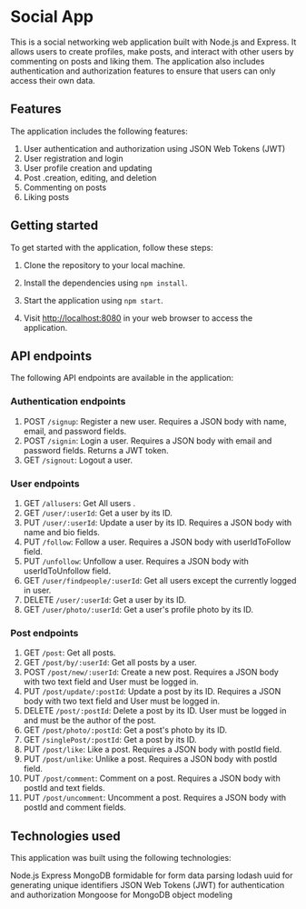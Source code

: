 # Social App

This is a social networking web application built with Node.js and Express. It allows users to create profiles, make posts, and interact with other users by commenting on posts and liking them. The application also includes authentication and authorization features to ensure that users can only access their own data.

## Features

The application includes the following features:
1. User authentication and authorization using JSON Web Tokens (JWT)
2. User registration and login
3. User profile creation and updating
4. Post .creation, editing, and deletion
5. Commenting on posts
6. Liking posts

## Getting started

To get started with the application, follow these steps:

1. Clone the repository to your local machine.
2. Install the dependencies using ``npm install``.

3. Start the application using ``npm start``.
4. Visit <http://localhost:8080> in your web browser to access the application.

## API endpoints

The following API endpoints are available in the application:

### Authentication endpoints

1. POST ``/signup``: Register a new user. Requires a JSON body with name, email, and password fields.
2. POST ``/signin``: Login a user. Requires a JSON body with email and password fields. Returns a JWT token.
3. GET ``/signout``: Logout a user.

### User endpoints

1. GET ``/allusers``: Get All users .
2. GET ``/user/:userId``: Get a user by its ID.
3. PUT ``/user/:userId``: Update a user by its ID. Requires a JSON body with name and bio fields.
4. PUT ``/follow``: Follow a user. Requires a JSON body with userIdToFollow field.
5. PUT ``/unfollow``: Unfollow a user. Requires a JSON body with userIdToUnfollow field.
6. GET  ``/user/findpeople/:userId``: Get all users except the currently logged in user.
7. DELETE ``/user/:userId``: Get a user by its ID.
8. GET ``/user/photo/:userId``: Get a user's profile photo by its ID.

### Post endpoints

1. GET ``/post``: Get all posts.
2. GET ``/post/by/:userId``: Get all posts by a user.
3. POST ``/post/new/:userId``: Create a new post. Requires a JSON body with two text field and User must be logged in.
4. PUT ``/post/update/:postId``: Update a post by its ID. Requires a JSON body with two text field and User must be logged in.
5. DELETE ``/post/:postId``: Delete a post by its ID. User must be logged in and must be the author of the post.
6. GET ``/post/photo/:postId``: Get a post's photo by its ID.
7. GET ``/singlePost/:postId``: Get a post by its ID.
8. PUT ``/post/like``: Like a post. Requires a JSON body with postId field.
9. PUT ``/post/unlike``: Unlike a post. Requires a JSON body with postId field.
10. PUT ``/post/comment``: Comment on a post. Requires a JSON body with postId and text fields.
11. PUT ``/post/uncomment``: Uncomment a post. Requires a JSON body with postId and comment fields.

## Technologies used

This application was built using the following technologies:

Node.js
Express
MongoDB
formidable for form data parsing
lodash
uuid for generating unique identifiers
JSON Web Tokens (JWT) for authentication and authorization
Mongoose for MongoDB object modeling
